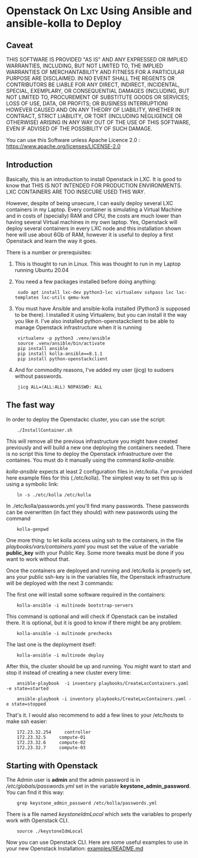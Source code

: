 # Openstack On Lxc Using Ansible and ansible-kolla to Deploy

## Caveat
THIS SOFTWARE IS PROVIDED "AS IS" AND ANY EXPRESSED OR IMPLIED WARRANTIES, INCLUDING, BUT NOT LIMITED TO, THE IMPLIED WARRANTIES OF MERCHANTABILITY AND FITNESS FOR A PARTICULAR PURPOSE ARE DISCLAIMED. IN NO EVENT SHALL THE REGENTS OR CONTRIBUTORS BE LIABLE FOR ANY DIRECT, INDIRECT, INCIDENTAL, SPECIAL, EXEMPLARY, OR CONSEQUENTIAL DAMAGES (INCLUDING, BUT NOT LIMITED TO, PROCUREMENT OF SUBSTITUTE GOODS OR SERVICES; LOSS OF USE, DATA, OR PROFITS; OR BUSINESS INTERRUPTION)
HOWEVER CAUSED AND ON ANY THEORY OF LIABILITY, WHETHER IN CONTRACT, STRICT LIABILITY, OR TORT (INCLUDING NEGLIGENCE OR OTHERWISE) ARISING IN ANY WAY OUT OF THE USE OF THIS SOFTWARE, EVEN IF ADVISED OF THE POSSIBILITY OF SUCH DAMAGE.

You can use this Software unless Apache Licence 2.0 : https://www.apache.org/licenses/LICENSE-2.0

## Introduction
Basically, this is an introduction to install Openstack in LXC. It is good to know that THIS IS NOT INTENDED FOR PRODUCTION ENVIRONMENTS. LXC CONTAINERS ARE TOO INSECURE USED THIS WAY.

However, despite of being unsecure, I can easily deploy several LXC containers in my Laptop. Every container is simulating a Virtual Machine and in costs of (specially) RAM and CPU, the costs are much lower than having several Virtual machines in my own laptop. Yes, Openstack will deploy several containers in every LXC node and this installation shown here will use about 6Gb of RAM, however it is useful to deploy a first Openstack and learn the way it goes.

There is a number or prerequisites:

1. This is thought to run in Linux. This was thought to run in my Laptop running Ubuntu 20.04

2. You need a few packages installed before doing anything:

        sudo apt install lxc-dev python3-lxc virtualenv sshpass lxc lxc-templates lxc-utils qemu-kvm

3. You must have Ansible and ansible-kolla installed (Python3 is supposed to be there). I installed it using Virtualenv, but you can install it the way you like it. I've also installed python-openstackclient to be able to manage Openstack infrastructure when it is running

        virtualenv -p python3 .venv/ansible
        source .venv/ansible/bin/activate
        pip install ansible
        pip install kolla-ansible==8.1.1
        pip install python-openstackclient
        
4. And for commodity reasons, I've added my user (jicg) to sudoers without passwords.

        jicg ALL=(ALL:ALL) NOPASSWD: ALL
        
        
## The fast way

In order to deploy the Openstackc cluster, you can use the script:

        ./InstallContainer.sh
        
This will remove all the previous infrastructure you might have created previously and will build a new one deploying the containers needed. There is no script this time to deploy the Openstack infrastructure over the containes. You must do it manually using the command _kolla-ansible_.

_kolla-ansible_ expects at least 2 configuration files in /etc/kolla. I've provided here example files for this (./etc/kolla). The simplest way to set this up is using a symbolic link:

        ln -s ./etc/kolla /etc/kolla
        
In ./etc/kolla/passwords.yml you'll find many passwords. These passwords can be overwritten (in fact they should) with new passwords using the command

        kolla-genpwd

One more thing: to let kolla access using ssh to the containers, in the file _playbooks/vars/containers.yaml_ you must set the value of the variable __public_key__ with your Public Key. Some more tweaks must be done if you want to work without that.

Once the containers are deployed and running and /etc/kolla is properly set, ans your public ssh-key is in the variables file, the Openstack infrastructure will be deployed with the next 3 commands:

The first one will install some software required in the containers:

        kolla-ansible -i multinode bootstrap-servers
        
This command is optional and will check if Openstack can be installed there. It is optional, but it is good to know if there might be any problem:

        kolla-ansible -i multinode prechecks

The last one is the deployment itself:

        kolla-ansible -i multinode deploy
        
After this, the cluster should be up and running. You might want to start and stop it instead of creating a new cluster every time:

        ansible-playbook  -i inventory playbooks/CreateLxcContainers.yaml -e state=started
        
        ansible-playbook -i inventory playbooks/CreateLxcContainers.yaml -e state=stopped
        
That's it. I would also recommend to add a few lines to your /etc/hosts to make ssh easier:

        172.23.32.254	  controller
        172.23.32.5     compute-01
        172.23.32.6     compute-02
        172.23.32.7     compute-03


## Starting with Openstack

The Admin user is __admin__ and the admin password is in _/etc/globals/passwords.yml_ set in the variable __keystone_admin_password__. You can find it this way:

        grep keystone_admin_password /etc/kolla/passwords.yml
        
There is a file named _keystoneIdmLocal_ which sets the variables to properly work with Openstack CLI.

        source ./keystoneIdmLocal
        
Now you can use Openstack CLI. Here are some useful examples to use in your new Openstack Installation: [examples/README.md]()